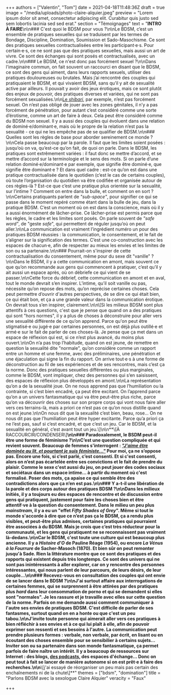+++
authors = ["Valentin", "Tom"]
date = 2021-04-18T11:48:36Z
draft = true
image = "/media/uploads/photo-claire-alquier.jpeg"
preview = "Lorem ipsum dolor sit amet, consectetur adipiscing elit. Curabitur quis justo sed sem lobortis lacinia sed sed erat."
section = "Témoignages"
text = "**INTRO À FAIRE**\n\n### C'est quoi le BDSM pour vous ?\n\nLe BDSM, c’est un ensemble de pratiques sexuelles qui se traduisent par les termes de Bondage, Discipline, Domination, Soumission et Sado-Masochisme. Ce sont des pratiques sexuelles contractualisées entre les participant·e·s. Pour certain·e·s, ce ne sont pas que des pratiques sexuelles, mais aussi un art de vivre. Ce sont des échanges qui sont posés et contractualisés, avec un cadre.\n\n### Le BDSM, ce n'est donc pas forcément sexuel ?\n\nDans l'imaginaire commun, on fait souvent un raccourci en disant que le BDSM, ce sont des gens qui aiment, dans leurs rapports sexuels, utiliser des pratiques douloureuses ou brutales. Mais j’ai rencontré des couples qui pratiquaient le BDSM, et qui vivaient BDSM, sans qu’il y ait de sexualité active par ailleurs. Il pouvait y avoir des jeux érotiques, mais ce sont plutôt des enjeux de pouvoir, des pratiques diverses et variées, qui ne sont pas forcément sexualisées.\n\n[Le _shibari_](https://lepointq.com/articles/21-03/dessine-moi-un-fantasme/), par exemple, n’est pas forcément sexuel. On n’est pas obligé de jouer avec les zones génitales, il n’y a pas forcément de pénétration, pour autant c’est considéré comme une sorte d’érotisme, comme un art de faire à deux. Cela peut être considéré comme du BDSM non sexuel. Il y a aussi des couples qui évoluent dans une relation de dominé·e/dominant·e, mais où le propre de la relation n’est pas la sexualité - ce qui ne les empêche pas de se qualifier de BDSM.\n\n### Quelles sont les règles de base pour aborder sereinement ce monde ?\n\nCela passe beaucoup par la parole. Il faut que les limites soient posées : jusqu’où on va, qu’est-ce qu’on fait, de quoi on parle. Dans le BDSM, les pratiques sont extrêmement variées : il faut donc se mettre d’accord, et se mettre d’accord sur la terminologie et le sens des mots. Si on parle d’une relation dominé·e/dominant·e par exemple, que signifie être dominé·e, que signifie être dominant·e ? Et dans quel cadre : est-ce qu’on est dans une pratique contractualisée dans le quotidien (c’est le cas de certains couples), où toute l’organisation du quotidien va être codifiée et organisée autour de ces règles-là ? Est-ce que c’est une pratique plus orientée sur la sexualité, sur l’intime ? Comment on entre dans la bulle, et comment on en sort ?\n\nCertains pratiquants parlent de _\"sub-space\"_, pour signifier ce qui se passe dans le moment repéré comme étant dans la bulle de jeu, dans la pratique BDSM. C’est un moment où on est dans la conscience, mais où il y a aussi énormément de lâcher-prise. Ce lâcher-prise est permis parce que les règles, le cadre et les limites sont posés. On parle souvent de _\"safe word\"_, de \"geste _safe_\", qui permettent de réguler jusqu’où on peut aller.\n\nLa communication est vraiment l’ingrédient numéro un pour des pratiques BDSM réussies : la communication, le consentement, et le fait de s’aligner sur la signification des termes. C’est une co-construction avec les espaces de chacun·e, afin de respecter au mieux les envies et les limites de son ou sa partenaire.\n\n### Pourrait-on s'inspirer de cette contractualisation du consentement, même pour du sexe dit \"vanille\" ?\n\nDans le BSDM, il y a cette communication en amont, mais souvent ce que qu’on recommande aux gens qui commencent à pratiquer, c’est qu’il y ait aussi un espace après, où on débriefe ce qui vient de se passer.\n\nCette force du débrief, cette communication en amont et en aval, tout le monde devrait s’en inspirer. L’intime, qu’il soit vanille ou pas, nécessite qu’on repose des mots, qu’on reprécise certaines choses. Cela peut permettre d’ouvrir d'autres perspectives, de se dire ce qui était bien, ce qui était bon, et ça a une grande valeur dans la communication érotique. On devrait tous s’en inspirer, clairement.\n\n\\[Si les milieux BDSM sont plus attentifs à ces questions, c'est que je pense que quand on a des pratiques qui sont \"hors normes\", il y a plus de choses à déconstruire pour aller vers une sexualité différente de ce qu’on apprend. Parce qu'on peut être stigmatisé·e ou jugé·e par certaines personnes, on est déjà plus outillé·e et armé·e sur le fait de parler de ces choses-là. Je pense que ça met dans un espace de réflexion qui est, si ce n’est plus avancé, du moins plus ouvert.\n\nOn n’a pas trop l’habitude, quand on est jeune, de remettre en question la sexualité dite \"normale\", qu’on considère comme un rapport entre un homme et une femme, avec des préliminaires, une pénétration et une éjaculation qui signe la fin du rapport. On arrive tout·e·s à une forme de déconstruction au fil de ses expériences et de ses rencontres, mais c’est ça la norme. Donc des pratiques sexuelles différentes ou plus marginales, comme le BDSM, vont impliquer, chez des personnes qui s’en saisissent, des espaces de réflexion plus développés en amont.\n\nLa représentation qu’on a de la sexualité joue. On ne nous apprend pas que l’humiliation ou la contrainte, si c’est bien encadré, ça peut être excitant. On l’apprend parce qu’on a un univers fantasmatique qui va être peut-être plus riche, parce qu’on va découvrir des choses sur son propre corps qui vont nous faire aller vers ces terrains-là, mais a priori ce n’est pas ce qu’on nous distille quand on est jeune.\n\nOn nous dit que la sexualité c’est bien, beau, rose... On ne nous dit pas que l’humiliation peut être hyper excitante. Parce qu’a priori ça ne l’est pas, sauf si c’est encadré, et que c’est un jeu. Car le BDSM, et la sexualité en général, c’est avant tout un jeu.\\]\n\n**\\[À RACCOURCIR/CONDENSER\\]**\n\n### Paradoxalement, le BSDM peut-il être une forme de féminisme ?\n\nC’est une question compliquée et qui revient souvent. Beaucoup de femmes s'interrogent : [_\"J'aime être dominée au lit, et pourtant je suis féministe...\"_](https://lepointq.com/articles/20-12/si-j-aime-etre-dominee-par-un-homme-au-lit-suis-je-antifeministe/) Pour moi, ça ne s’oppose pas. Encore une fois, si c’est parlé, c’est consenti. Et si c'est consenti, alors on n’est pas écartelée entre ses convictions et le fait de prendre du plaisir. Comme le sexe c'est aussi du jeu, on peut jouer des codes sociaux et sociétaux dans un espace intime... à partir du moment où c'est formalisé. Poser des mots, ça apaise ce qui semble être des contradictions alors que ça n’en est pas.\n\n### Y a-t-il une libération de la parole et des corps autour des pratiques BDSM ?\n\nDans les milieux initiés, il y a toujours eu des espaces de rencontre et de discussion entre gens qui pratiquent, justement pour faire les choses bien et être attentif·ve à la question du consentement. Dans le milieu un peu plus _mainstream_, il y a eu un \"effet _Fifty Shades of Grey_\". Même si tout le monde s'accorde à dire que ce n’est pas ça le BDSM, ça a rendu plus visibles, et peut-être plus admises, certaines pratiques qui pourraient être associées à du BDSM. Mais je crois que c’est très réducteur pour la communauté, et les gens qui pratiquent ne se reconnaissent pas vraiment là-dedans.\n\nCar le BDSM, c'est toute une culture qui est beaucoup plus ancienne. Il y a _Histoire d'O_ de Pauline Réage (1954), ou encore _La Vénus à la Fourrure_ de Sacher-Masoch (1870). Et bien sûr on peut remonter jusqu'à Sade. Rien la littérature montre que ce sont des pratiques et des rapports qui existent depuis très longtemps. Ce sont des univers qui ne sont pas inintéressants à aller explorer, car on y rencontre des personnes intéressantes, qui nous parlent de leur parcours, de leurs désirs, de leur couple...\n\n### Recevez-vous en consultation des couples qui ont envie de se lancer dans le BDSM ?\n\nJ'ai surtout affaire aux interrogations de certaines femmes, qui se surprennent à être attirées par des pratiques plus _hard_ dans leur consommation de porno et qui se demandent si elles sont \"normales\". Je les rassure et je travaille avec elles sur cette question de la norme. Parfois on me demande aussi comment communiquer à l'autre ses envies de pratiques BDSM. C'est difficile de parler de ses fantasmes, surtout quand on en a honte ou que c'est un peu tabou.\n\nJ'invite toute personne qui aimerait aller vers ces pratiques à bien réfléchir à ses envies et à ce qui lui plaît à elle, afin de pouvoir exprimer son ressenti et ses besoins à l'autre. La communication peut prendre plusieurs formes : verbale, non verbale, par écrit, en lisant ou en écoutant des choses ensemble pour se sensibilier à certains sujets... Inviter son ou sa partenaire dans son monde fantasmatique, ça permet parfois de faire naître un intérêt. Il y a beaucoup de ressources sur Internet : des blogs, [des podcasts](https://www.arteradio.com/son/615936/la_bande_sm), des espaces d'échange... Donc on peut tout à fait se lancer de manière autonome si on est prêt·e à faire des recherches.\n\n**\\[j'ai essayé de réorganiser un peu mais pas certain des enchaînements ni de la chute\\]**"
themes = ["bdsm", "domination"]
title = "Parlons BDSM avec la sexologue Claire Alquier"
veracity = "Faux"

+++
